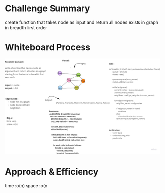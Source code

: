 # Challenge Summary
create function that takes node as input and return all nodes exists in graph in breadth first order

# Whiteboard Process

![](./code36.jpg)

# Approach & Efficiency
time :o(n)
space :o(n
